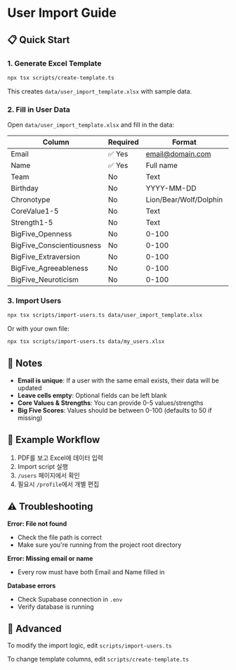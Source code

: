 # User Import Guide

## 📋 Quick Start

### 1. Generate Excel Template
```bash
npx tsx scripts/create-template.ts
```

This creates `data/user_import_template.xlsx` with sample data.

### 2. Fill in User Data

Open `data/user_import_template.xlsx` and fill in the data:

| Column | Required | Format | Example |
|--------|----------|--------|---------|
| Email | ✅ Yes | email@domain.com | john.doe@company.com |
| Name | ✅ Yes | Full name | John Doe |
| Team | No | Text | Engineering |
| Birthday | No | YYYY-MM-DD | 1990-01-15 |
| Chronotype | No | Lion/Bear/Wolf/Dolphin | Lion |
| CoreValue1-5 | No | Text | Innovation |
| Strength1-5 | No | Text | Leadership |
| BigFive_Openness | No | 0-100 | 75 |
| BigFive_Conscientiousness | No | 0-100 | 80 |
| BigFive_Extraversion | No | 0-100 | 65 |
| BigFive_Agreeableness | No | 0-100 | 70 |
| BigFive_Neuroticism | No | 0-100 | 40 |

### 3. Import Users
```bash
npx tsx scripts/import-users.ts data/user_import_template.xlsx
```

Or with your own file:
```bash
npx tsx scripts/import-users.ts data/my_users.xlsx
```

## 📝 Notes

- **Email is unique**: If a user with the same email exists, their data will be updated
- **Leave cells empty**: Optional fields can be left blank
- **Core Values & Strengths**: You can provide 0-5 values/strengths
- **Big Five Scores**: Values should be between 0-100 (defaults to 50 if missing)

## 🎯 Example Workflow

1. PDF를 보고 Excel에 데이터 입력
2. Import script 실행
3. `/users` 페이지에서 확인
4. 필요시 `/profile`에서 개별 편집

## ⚠️ Troubleshooting

**Error: File not found**
- Check the file path is correct
- Make sure you're running from the project root directory

**Error: Missing email or name**
- Every row must have both Email and Name filled in

**Database errors**
- Check Supabase connection in `.env`
- Verify database is running

## 🔧 Advanced

To modify the import logic, edit `scripts/import-users.ts`

To change template columns, edit `scripts/create-template.ts`
